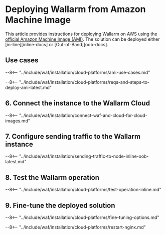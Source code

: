 # Deploying Wallarm from Amazon Machine Image

This article provides instructions for deploying Wallarm on AWS using the [official Amazon Machine Image (AMI)](https://aws.amazon.com/marketplace/pp/B073VRFXSD). The solution can be deployed either [in-line][inline-docs] or [Out-of-Band][oob-docs].

## Use cases

--8<-- "../include/waf/installation/cloud-platforms/ami-use-cases.md"

--8<-- "../include/waf/installation/cloud-platforms/reqs-and-steps-to-deploy-ami-latest.md"

## 6. Connect the instance to the Wallarm Cloud

--8<-- "../include/waf/installation/connect-waf-and-cloud-for-cloud-images.md"

## 7. Configure sending traffic to the Wallarm instance

--8<-- "../include/waf/installation/sending-traffic-to-node-inline-oob-latest.md"

## 8. Test the Wallarm operation

--8<-- "../include/waf/installation/cloud-platforms/test-operation-inline.md"

## 9. Fine-tune the deployed solution

--8<-- "../include/waf/installation/cloud-platforms/fine-tuning-options.md"

--8<-- "../include/waf/installation/cloud-platforms/restart-nginx.md"